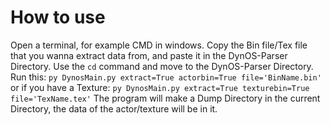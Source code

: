 # How to use

Open a terminal, for example CMD in windows.
Copy the Bin file/Tex file that you wanna extract data from, and paste it in the DynOS-Parser Directory.
Use the `cd` command and move to the DynOS-Parser Directory.
Run this:
`py DynosMain.py extract=True actorbin=True file='BinName.bin'`
or if you have a Texture:
`py DynosMain.py extract=True texturebin=True file='TexName.tex'`
The program will make a Dump Directory in the current Directory, the data of the actor/texture will be in it.